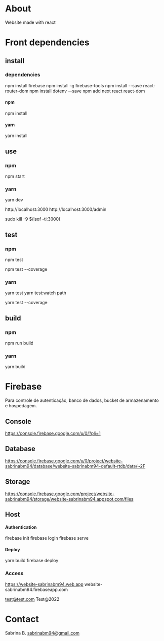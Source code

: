 # About
Website made with react


# Front dependencies
## install
### dependencies
npm install firebase
npm install -g firebase-tools
npm install --save react-router-dom
npm install dotenv --save
npm add next react react-dom

#### npm
npm install

#### yarn
yarn install

## use

### npm
npm start

### yarn
yarn dev

http://localhost:3000
http://localhost:3000/admin

sudo kill -9 $(lsof -ti:3000)

## test
### npm
npm test

npm test --coverage

### yarn
yarn test
yarn test:watch path

yarn test --coverage

## build
### npm
npm run build

### yarn
yarn build

# Firebase
Para controle de autenticação, banco de dados, bucket de armazenamento e hospedagem.

## Console
https://console.firebase.google.com/u/0/?pli=1

## Database
https://console.firebase.google.com/u/0/project/website-sabrinabm94/database/website-sabrinabm94-default-rtdb/data/~2F

## Storage
https://console.firebase.google.com/project/website-sabrinabm94/storage/website-sabrinabm94.appspot.com/files


## Host
#### Authentication
firebase init
firebase login
firebase serve

#### Deploy
yarn build
firebase deploy

### Access
https://website-sabrinabm94.web.app
website-sabrinabm94.firebaseapp.com

test@test.com
Test@2022

# Contact
Sabrina B. 
sabrinabm94@gmail.com

